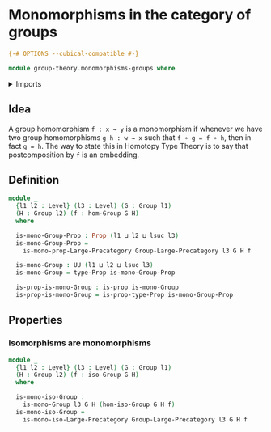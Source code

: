 # Monomorphisms in the category of groups

```agda
{-# OPTIONS --cubical-compatible #-}

module group-theory.monomorphisms-groups where
```

<details><summary>Imports</summary>

```agda
open import category-theory.monomorphisms-in-large-precategories

open import foundation.propositions
open import foundation.universe-levels

open import group-theory.groups
open import group-theory.homomorphisms-groups
open import group-theory.isomorphisms-groups
open import group-theory.precategory-of-groups
```

</details>

## Idea

A group homomorphism `f : x → y` is a monomorphism if whenever we have two group
homomorphisms `g h : w → x` such that `f ∘ g = f ∘ h`, then in fact `g = h`. The
way to state this in Homotopy Type Theory is to say that postcomposition by `f`
is an embedding.

## Definition

```agda
module _
  {l1 l2 : Level} (l3 : Level) (G : Group l1)
  (H : Group l2) (f : hom-Group G H)
  where

  is-mono-Group-Prop : Prop (l1 ⊔ l2 ⊔ lsuc l3)
  is-mono-Group-Prop =
    is-mono-prop-Large-Precategory Group-Large-Precategory l3 G H f

  is-mono-Group : UU (l1 ⊔ l2 ⊔ lsuc l3)
  is-mono-Group = type-Prop is-mono-Group-Prop

  is-prop-is-mono-Group : is-prop is-mono-Group
  is-prop-is-mono-Group = is-prop-type-Prop is-mono-Group-Prop
```

## Properties

### Isomorphisms are monomorphisms

```agda
module _
  {l1 l2 : Level} (l3 : Level) (G : Group l1)
  (H : Group l2) (f : iso-Group G H)
  where

  is-mono-iso-Group :
    is-mono-Group l3 G H (hom-iso-Group G H f)
  is-mono-iso-Group =
    is-mono-iso-Large-Precategory Group-Large-Precategory l3 G H f
```

